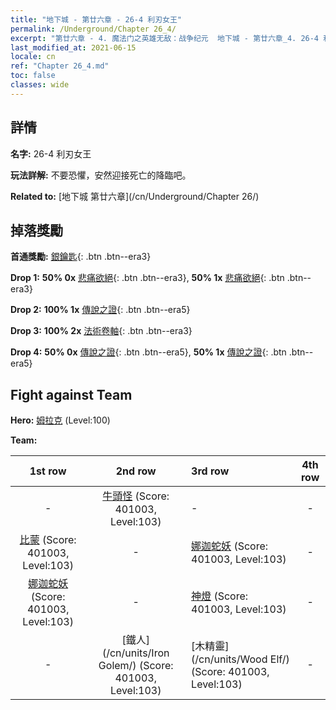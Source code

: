 ```yaml
---
title: "地下城 - 第廿六章 - 26-4 利刃女王"
permalink: /Underground/Chapter 26_4/
excerpt: "第廿六章 - 4. 魔法门之英雄无敌：战争纪元  地下城 - 第廿六章_4. 26-4 利刃女王"
last_modified_at: 2021-06-15
locale: cn
ref: "Chapter 26_4.md"
toc: false
classes: wide
---
```


## 詳情

 **名字:** 26-4 利刃女王

 **玩法詳解:**       不要恐懼，安然迎接死亡的降臨吧。

 **Related to:** [地下城 第廿六章](/cn/Underground/Chapter 26/)

## 掉落獎勵

 **首通獎勵:** [銀鑰匙](/cn/Items/con_693/){: .btn .btn--era3}

 **Drop 1:** **50% 0x** [悲痛欲絕](/cn/Items/her_458/){: .btn .btn--era3}, **50% 1x** [悲痛欲絕](/cn/Items/her_458/){: .btn .btn--era3}

 **Drop 2:** **100% 1x** [傳說之證](/cn/Items/mat_95/){: .btn .btn--era5}

 **Drop 3:** **100% 2x** [法術卷軸](/cn/Items/con_694/){: .btn .btn--era3}

 **Drop 4:** **50% 0x** [傳說之證](/cn/Items/mat_88/){: .btn .btn--era5}, **50% 1x** [傳說之證](/cn/Items/mat_88/){: .btn .btn--era5}


## Fight against Team
 **Hero:** [姆拉克](/cn/heroes/Mullich/) (Level:100)

 **Team:**


  | 1st row | 2nd row | 3rd row | 4th row |
  |:----:|:----:|:----|:----:|
  | - | [牛頭怪](/cn/units/Minotaur/) (Score: 401003, Level:103)  | - | - |
  | [比蒙](/cn/units/Behemoth/) (Score: 401003, Level:103)  | - | [娜迦蛇妖](/cn/units/Naga/) (Score: 401003, Level:103)  | - |
  | [娜迦蛇妖](/cn/units/Naga/) (Score: 401003, Level:103)  | - | [神燈](/cn/units/Genie/) (Score: 401003, Level:103)  | - |
  | - | [鐵人](/cn/units/Iron Golem/) (Score: 401003, Level:103)  | [木精靈](/cn/units/Wood Elf/) (Score: 401003, Level:103)  | - |


